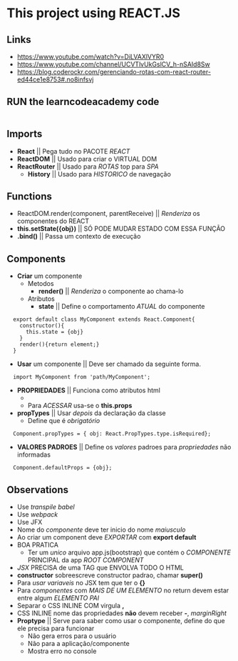 # This project using REACT.JS

## Links
- https://www.youtube.com/watch?v=DiLVAXlVYR0
- https://www.youtube.com/channel/UCVTlvUkGslCV_h-nSAId8Sw
- https://blog.coderockr.com/gerenciando-rotas-com-react-router-ed44ce1e8753#.no8infsvj


## RUN the **learncodeacademy** code
```
```

## Imports
- **React** || Pega tudo no PACOTE _REACT_
- **ReactDOM** || Usado para criar o VIRTUAL DOM
- **ReactRouter** || Usado para _ROTAS_ top para _SPA_
  - **History** || Usado para _HISTORICO_ de navegação

## Functions

- ReactDOM.render(component, parentReceive) || _Renderiza_ os componentes do REACT
- **this.setState({obj})** || SÓ PODE MUDAR ESTADO COM ESSA FUNÇÃO
- **.bind()** || Passa um contexto de execução


## Components
- **Criar** um componente
  - Metodos
    - **render()** || _Renderiza_ o componente ao chama-lo
  - Atributos
    - **state** || Define o comportamento _ATUAL_ do componente
```
  export default class MyComponent extends React.Component{
    constructor(){
      this.state = {obj}
    }
    render(){return element;}
  }
```
- **Usar** um componente || Deve ser chamado da seguinte forma.
```
  import MyComponent from 'path/MyComponent';
```
- **PROPRIEDADES** || Funciona como atributos html
  - <Component attr={val} />
  - Para _ACESSAR_ usa-se o **this.props**
- **propTypes** || Usar _depois_ da declaração da classe
  - Define que é _obrigatório_
```
  Component.propTypes = { obj: React.PropTypes.type.isRequired};
```  

- **VALORES PADROES** || Define os _valores_ padroes para _propriedades_ não informadas
```
  Component.defaultProps = {obj};
```

## Observations
- Use _transpile babel_
- Use _webpack_
- Use JFX
- Nome do _componente_ deve ter inicio do nome _maiusculo_
- Ao criar um component deve _EXPORTAR_ com **export default**
- BOA PRATICA
  - Ter um _unico_ arquivo app.js(bootstrap) que contém o _COMPONENTE_ PRINCIPAL da app _ROOT COMPONENT_
- _JSX_ PRECISA de uma TAG que ENVOLVA TODO O HTML
- **constructor** sobreescreve constructor padrao, chamar **super()**
- Para _usar variaveis_ no JSX tem que ter o **{}**
- Para _componentes_ com _MAIS DE UM ELEMENTO_ no return devem estar entre algum _ELEMENTO PAI_
- Separar o CSS INLINE COM virgula **,**
- CSS INLINE nome das propriedades **não** devem receber **-**, _marginRight_
- **Proptype** || Serve para saber como usar o componente, define do que ele precisa para funcionar
  - Não gera erros para o usuário
  - Não para a aplicação/componente
  - Mostra erro no console
